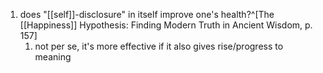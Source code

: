 1. does "[[self]]-disclosure" in itself improve one's health?^[The [[Happiness]] Hypothesis: Finding Modern Truth in Ancient Wisdom, p. 157]
	1. not per se, it's more effective if it also gives rise/progress to meaning